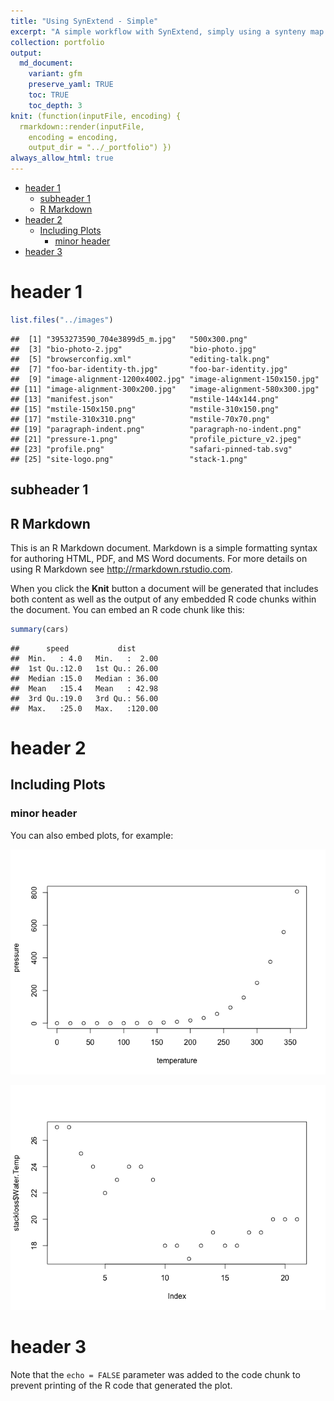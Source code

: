 ```yaml
---
title: "Using SynExtend - Simple"
excerpt: "A simple workflow with SynExtend, simply using a synteny map to perform orthology inference between two genomes."
collection: portfolio
output:
  md_document:
    variant: gfm
    preserve_yaml: TRUE
    toc: TRUE
    toc_depth: 3
knit: (function(inputFile, encoding) {
  rmarkdown::render(inputFile,
    encoding = encoding,
    output_dir = "../_portfolio") })
always_allow_html: true
---
```


- [header 1](#header-1)
  - [subheader 1](#subheader-1)
  - [R Markdown](#r-markdown)
- [header 2](#header-2)
  - [Including Plots](#including-plots)
    - [minor header](#minor-header)
- [header 3](#header-3)

# header 1

``` r
list.files("../images")
```

    ##  [1] "3953273590_704e3899d5_m.jpg"   "500x300.png"                  
    ##  [3] "bio-photo-2.jpg"               "bio-photo.jpg"                
    ##  [5] "browserconfig.xml"             "editing-talk.png"             
    ##  [7] "foo-bar-identity-th.jpg"       "foo-bar-identity.jpg"         
    ##  [9] "image-alignment-1200x4002.jpg" "image-alignment-150x150.jpg"  
    ## [11] "image-alignment-300x200.jpg"   "image-alignment-580x300.jpg"  
    ## [13] "manifest.json"                 "mstile-144x144.png"           
    ## [15] "mstile-150x150.png"            "mstile-310x150.png"           
    ## [17] "mstile-310x310.png"            "mstile-70x70.png"             
    ## [19] "paragraph-indent.png"          "paragraph-no-indent.png"      
    ## [21] "pressure-1.png"                "profile_picture_v2.jpeg"      
    ## [23] "profile.png"                   "safari-pinned-tab.svg"        
    ## [25] "site-logo.png"                 "stack-1.png"

## subheader 1

## R Markdown

This is an R Markdown document. Markdown is a simple formatting syntax
for authoring HTML, PDF, and MS Word documents. For more details on
using R Markdown see <http://rmarkdown.rstudio.com>.

When you click the **Knit** button a document will be generated that
includes both content as well as the output of any embedded R code
chunks within the document. You can embed an R code chunk like this:

``` r
summary(cars)
```

    ##      speed           dist       
    ##  Min.   : 4.0   Min.   :  2.00  
    ##  1st Qu.:12.0   1st Qu.: 26.00  
    ##  Median :15.0   Median : 36.00  
    ##  Mean   :15.4   Mean   : 42.98  
    ##  3rd Qu.:19.0   3rd Qu.: 56.00  
    ##  Max.   :25.0   Max.   :120.00

# header 2

## Including Plots

### minor header

You can also embed plots, for example:

![](/images/pressure-1.png)<!-- -->

![](/images/stack-1.png)<!-- -->

# header 3

Note that the `echo = FALSE` parameter was added to the code chunk to
prevent printing of the R code that generated the plot.
